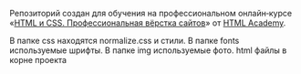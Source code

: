 Репозиторий создан для обучения на профессиональном онлайн‑курсе «[HTML и CSS. Профессиональная вёрстка сайтов](https://htmlacademy.ru/intensive/htmlcss)» от [HTML Academy](https://htmlacademy.ru).

В папке css находятся normalize.css и стили.
В папке fonts используемые шрифты.
В папке img используемые фото.
html файлы в корне проекта
